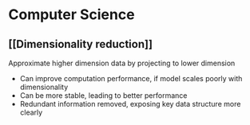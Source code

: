 # Computer Science
## [[Dimensionality reduction]]
Approximate higher dimension data by projecting to lower dimension 
- Can improve computation performance, if model scales poorly with dimensionality
- Can be more stable, leading to better performance
- Redundant information removed, exposing key data structure more clearly